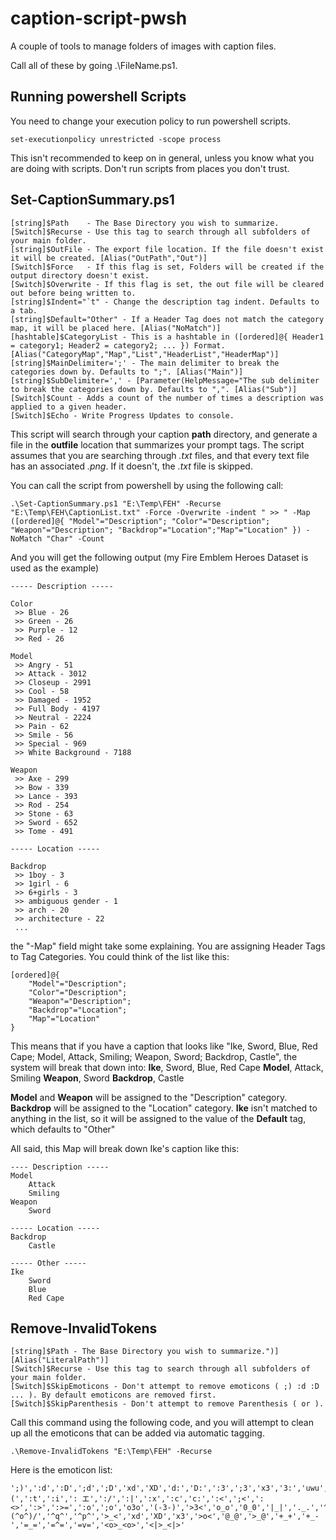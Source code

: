# caption-script-pwsh
A couple of tools to manage folders of images with caption files.


Call all of these by going .\FileName.ps1.

## Running powershell Scripts
You need to change your execution policy to run powershell scripts.
```
set-executionpolicy unrestricted -scope process
```
This isn't recommended to keep on in general, unless you know what you are doing with scripts. Don't run scripts from places you don't trust.


## Set-CaptionSummary.ps1
```
[string]$Path    - The Base Directory you wish to summarize.
[Switch]$Recurse - Use this tag to search through all subfolders of your main folder.
[string]$OutFile - The export file location. If the file doesn't exist it will be created. [Alias("OutPath","Out")]
[Switch]$Force   - If this flag is set, Folders will be created if the output directory doesn't exist.
[Switch]$Overwrite - If this flag is set, the out file will be cleared out before being written to.
[string]$Indent="`t" - Change the description tag indent. Defaults to a tab.
[string]$Default="Other" - If a Header Tag does not match the category map, it will be placed here. [Alias("NoMatch")]
[hashtable]$CategoryList - This is a hashtable in ([ordered]@{ Header1 = category1; Header2 = category2; ... }) Format. [Alias("CategoryMap","Map","List","HeaderList","HeaderMap")]
[string]$MainDelimiter=';' - The main delimiter to break the categories down by. Defaults to ";". [Alias("Main")]
[string]$SubDelimiter=',' - [Parameter(HelpMessage="The sub delimiter to break the categories down by. Defaults to ",". [Alias("Sub")]
[Switch]$Count - Adds a count of the number of times a description was applied to a given header.
[Switch]$Echo - Write Progress Updates to console.
```
This script will search through your caption **path** directory, and generate a file in the **outfile** location that summarizes your prompt tags. The script assumes that you are searching through *.txt* files, and that every text file has an associated *.png*. If it doesn't, the *.txt* file is skipped.

You can call the script from powershell by using the following call:
```
.\Set-CaptionSummary.ps1 "E:\Temp\FEH" -Recurse "E:\Temp\FEH\CaptionList.txt" -Force -Overwrite -indent " >> " -Map ([ordered]@{ "Model"="Description"; "Color"="Description"; "Weapon"="Description"; "Backdrop"="Location";"Map"="Location" }) -NoMatch "Char" -Count
```
And you will get the following output (my Fire Emblem Heroes Dataset is used as the example)
```
----- Description -----

Color
 >> Blue - 26
 >> Green - 26
 >> Purple - 12
 >> Red - 26

Model
 >> Angry - 51
 >> Attack - 3012
 >> Closeup - 2991
 >> Cool - 58
 >> Damaged - 1952
 >> Full Body - 4197
 >> Neutral - 2224
 >> Pain - 62
 >> Smile - 56
 >> Special - 969
 >> White Background - 7188

Weapon
 >> Axe - 299
 >> Bow - 339
 >> Lance - 393
 >> Rod - 254
 >> Stone - 63
 >> Sword - 652
 >> Tome - 491

----- Location -----

Backdrop
 >> 1boy - 3
 >> 1girl - 6
 >> 6+girls - 3
 >> ambiguous gender - 1
 >> arch - 20
 >> architecture - 22
 ...
```

the "-Map" field might take some explaining. You are assigning Header Tags to Tag Categories. You could think of the list like this:
```
[ordered]@{
    "Model"="Description";
    "Color"="Description"; 
    "Weapon"="Description"; 
    "Backdrop"="Location";
    "Map"="Location"
}
```
This means that if you have a caption that looks like "Ike, Sword, Blue, Red Cape; Model, Attack, Smiling; Weapon, Sword; Backdrop, Castle", the system will break that down into:
**Ike**, Sword, Blue, Red Cape
**Model**, Attack, Smiling
**Weapon**, Sword
**Backdrop**, Castle

**Model** and **Weapon** will be assigned to the "Description" category. **Backdrop** will be assigned to the "Location" category. **Ike** isn't matched to anything in the list, so it will be assigned to the value of the **Default** tag, which defaults to "Other"

All said, this Map will break down Ike's caption like this:
```
---- Description -----
Model
    Attack
    Smiling
Weapon
    Sword

----- Location -----
Backdrop
    Castle

----- Other -----
Ike
    Sword
    Blue
    Red Cape

```


## Remove-InvalidTokens
```
[string]$Path - The Base Directory you wish to summarize.")][Alias("LiteralPath")]
[Switch]$Recurse - Use this tag to search through all subfolders of your main folder.
[Switch]$SkipEmoticons - Don't attempt to remove emoticons ( ;) :d :D ... ). By default emoticons are removed first.
[Switch]$SkipParenthesis - Don't attempt to remove Parenthesis ( or ).
```

Call this command using the following code, and you will attempt to clean up all the emoticons that can be added via automatic tagging.
```
.\Remove-InvalidTokens "E:\Temp\FEH" -Recurse
```

Here is the emoticon list:
```
';)',':d',':D',';d',';D','xd','XD','d:','D:',':3',';3','x3','3:','uwu',':p',';p',':q',':9',';q','>:)','>:(',':t',':i',': エ',':/',':|',':x',':c','c:',':<',';<',':<>',':>',':>=',':o',';o','o3o','(-3-)','>3<','o_o','0_0','|_|','._.','^_^','^o^','\(^o^)/','^q^','^p^','>_<','xd','XD','x3','>o<','@_@','>_@','+_+','+_-','=_=','=^=','=v=','<o>_<o>','<|>_<|>'
```

